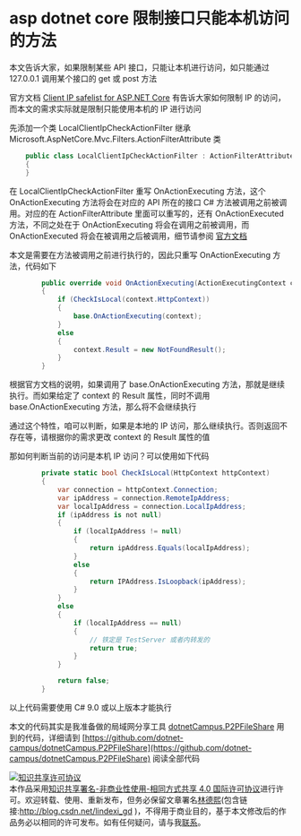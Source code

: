 # asp dotnet core 限制接口只能本机访问的方法

本文告诉大家，如果限制某些 API 接口，只能让本机进行访问，如只能通过 127.0.0.1 调用某个接口的 get 或 post 方法

<!--more-->
<!-- CreateTime:2021/6/21 8:54:19 -->


<!-- 发布 -->

官方文档 [Client IP safelist for ASP.NET Core](https://docs.microsoft.com/en-us/aspnet/core/security/ip-safelist?view=aspnetcore-5.0) 有告诉大家如何限制 IP 的访问，而本文的需求实际就是限制只能使用本机的 IP 进行访问

先添加一个类 LocalClientIpCheckActionFilter 继承 Microsoft.AspNetCore.Mvc.Filters.ActionFilterAttribute 类

```csharp
    public class LocalClientIpCheckActionFilter : ActionFilterAttribute
    {
    }
```

在 LocalClientIpCheckActionFilter 重写 OnActionExecuting 方法，这个 OnActionExecuting 方法将会在对应的 API 所在的接口 C# 方法被调用之前被调用。对应的在 ActionFilterAttribute 里面可以重写的，还有 OnActionExecuted 方法，不同之处在于 OnActionExecuting 将会在调用之前被调用，而 OnActionExecuted 将会在被调用之后被调用，细节请参阅 [官方文档](https://docs.microsoft.com/en-us/aspnet/core/mvc/controllers/filters?view=aspnetcore-5.0#action-filters)

本文是需要在方法被调用之前进行执行的，因此只重写 OnActionExecuting 方法，代码如下

```csharp
        public override void OnActionExecuting(ActionExecutingContext context)
        {
            if (CheckIsLocal(context.HttpContext))
            {
                base.OnActionExecuting(context);
            }
            else
            {
                context.Result = new NotFoundResult();
            }
        }
```

根据官方文档的说明，如果调用了 base.OnActionExecuting 方法，那就是继续执行。而如果给定了 context 的 Result 属性，同时不调用 base.OnActionExecuting 方法，那么将不会继续执行

通过这个特性，咱可以判断，如果是本地的 IP 访问，那么继续执行。否则返回不存在等，请根据你的需求更改 context 的 Result 属性的值

那如何判断当前的访问是本机 IP 访问？可以使用如下代码

```csharp
        private static bool CheckIsLocal(HttpContext httpContext)
        {
            var connection = httpContext.Connection;
            var ipAddress = connection.RemoteIpAddress;
            var localIpAddress = connection.LocalIpAddress;
            if (ipAddress is not null)
            {
                if (localIpAddress != null)
                {
                    return ipAddress.Equals(localIpAddress);
                }
                else
                {
                    return IPAddress.IsLoopback(ipAddress);
                }
            }
            else
            {
                if (localIpAddress == null)
                {
                    // 铁定是 TestServer 或者内转发的
                    return true;
                }
            }

            return false;
        }
```

以上代码需要使用 C# 9.0 或以上版本才能执行

本文的代码其实是我准备做的局域网分享工具 [dotnetCampus.P2PFileShare](https://github.com/dotnet-campus/dotnetCampus.P2PFileShare) 用到的代码，详细请到 [https://github.com/dotnet-campus/dotnetCampus.P2PFileShare](https://github.com/dotnet-campus/dotnetCampus.P2PFileShare) 阅读全部代码

<a rel="license" href="http://creativecommons.org/licenses/by-nc-sa/4.0/"><img alt="知识共享许可协议" style="border-width:0" src="https://licensebuttons.net/l/by-nc-sa/4.0/88x31.png" /></a><br />本作品采用<a rel="license" href="http://creativecommons.org/licenses/by-nc-sa/4.0/">知识共享署名-非商业性使用-相同方式共享 4.0 国际许可协议</a>进行许可。欢迎转载、使用、重新发布，但务必保留文章署名[林德熙](http://blog.csdn.net/lindexi_gd)(包含链接:http://blog.csdn.net/lindexi_gd )，不得用于商业目的，基于本文修改后的作品务必以相同的许可发布。如有任何疑问，请与我[联系](mailto:lindexi_gd@163.com)。
